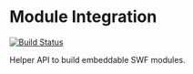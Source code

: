 Module Integration
==================

[![Build Status](https://travis-ci.org/icilalune/module-integration.png?branch=master)](https://travis-ci.org/icilalune/module-integration)

Helper API to build embeddable SWF modules.
